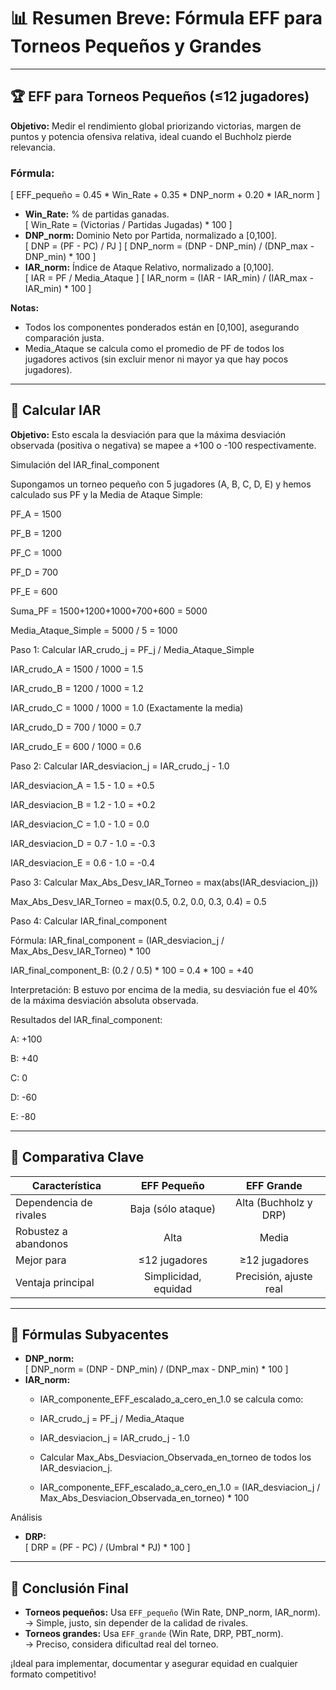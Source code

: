 # 📊 Resumen Breve: Fórmula EFF para Torneos Pequeños y Grandes

---

## 🏆 EFF para Torneos Pequeños (≤12 jugadores)

**Objetivo:** Medir el rendimiento global priorizando victorias, margen de puntos y potencia ofensiva relativa, ideal cuando el Buchholz pierde relevancia.

### **Fórmula:**
\[
EFF_pequeño = 0.45 * Win_Rate + 0.35 * DNP_norm + 0.20 * IAR_norm
\]

- **Win_Rate:** % de partidas ganadas.  
  \[
  Win_Rate = (Victorias / Partidas Jugadas) * 100
  \]
- **DNP_norm:** Dominio Neto por Partida, normalizado a [0,100].  
  \[
  DNP = (PF - PC) / PJ
  \]
  \[
  DNP_norm = (DNP - DNP_min) / (DNP_max - DNP_min) * 100
  \]
- **IAR_norm:** Índice de Ataque Relativo, normalizado a [0,100].  
  \[
  IAR = PF / Media_Ataque
  \]
  \[
  IAR_norm = (IAR - IAR_min) / (IAR_max - IAR_min) * 100
  \]

**Notas:**
- Todos los componentes ponderados están en [0,100], asegurando comparación justa.
- Media_Ataque se calcula como el promedio de PF de todos los jugadores activos (sin excluir menor ni mayor ya que hay pocos jugadores).

---

## 🥇 Calcular IAR

**Objetivo:** Esto escala la desviación para que la máxima desviación observada (positiva o negativa) se mapee a +100 o -100 respectivamente.

  Simulación del IAR_final_component
  
  Supongamos un torneo pequeño con 5 jugadores (A, B, C, D, E) y hemos calculado sus PF y la Media de Ataque Simple:
  
  PF_A = 1500
  
  PF_B = 1200
  
  PF_C = 1000
  
  PF_D = 700
  
  PF_E = 600
  
  Suma_PF = 1500+1200+1000+700+600 = 5000
  
  Media_Ataque_Simple = 5000 / 5 = 1000
  
  Paso 1: Calcular IAR_crudo_j = PF_j / Media_Ataque_Simple
  
  IAR_crudo_A = 1500 / 1000 = 1.5
  
  IAR_crudo_B = 1200 / 1000 = 1.2
  
  IAR_crudo_C = 1000 / 1000 = 1.0 (Exactamente la media)
  
  IAR_crudo_D = 700 / 1000 = 0.7
  
  IAR_crudo_E = 600 / 1000 = 0.6
  
  Paso 2: Calcular IAR_desviacion_j = IAR_crudo_j - 1.0
  
  IAR_desviacion_A = 1.5 - 1.0 = +0.5
  
  IAR_desviacion_B = 1.2 - 1.0 = +0.2
  
  IAR_desviacion_C = 1.0 - 1.0 = 0.0
  
  IAR_desviacion_D = 0.7 - 1.0 = -0.3
  
  IAR_desviacion_E = 0.6 - 1.0 = -0.4
  
  Paso 3: Calcular Max_Abs_Desv_IAR_Torneo = max(abs(IAR_desviacion_j))
  
  Max_Abs_Desv_IAR_Torneo = max(0.5, 0.2, 0.0, 0.3, 0.4) = 0.5
  
  Paso 4: Calcular IAR_final_component
  
  Fórmula: IAR_final_component = (IAR_desviacion_j / Max_Abs_Desv_IAR_Torneo) * 100
  
  
  IAR_final_component_B: (0.2 / 0.5) * 100 = 0.4 * 100 = +40
  
  Interpretación: B estuvo por encima de la media, su desviación fue el 40% de la máxima desviación absoluta observada.
    
  Resultados del IAR_final_component:
  
  A: +100
  
  B: +40
  
  C: 0
  
  D: -60
  
  E: -80

---

## 📌 Comparativa Clave

| Característica              | EFF Pequeño             | EFF Grande                  |
|-----------------------------|:-----------------------:|:---------------------------:|
| Dependencia de rivales      | Baja (sólo ataque)      | Alta (Buchholz y DRP)       |
| Robustez a abandonos        | Alta                    | Media                       |
| Mejor para                  | ≤12 jugadores           | ≥12 jugadores               |
| Ventaja principal           | Simplicidad, equidad    | Precisión, ajuste real      |

---

## 🧮 Fórmulas Subyacentes

- **DNP_norm:**  
  \[
  DNP_norm = (DNP - DNP_min) / (DNP_max - DNP_min) * 100
  \]
- **IAR_norm:**  
  - IAR_componente_EFF_escalado_a_cero_en_1.0 se calcula como:

  - IAR_crudo_j = PF_j / Media_Ataque

  - IAR_desviacion_j = IAR_crudo_j - 1.0
 
  - Calcular Max_Abs_Desviacion_Observada_en_torneo de todos los IAR_desviacion_j.
 
 
  - IAR_componente_EFF_escalado_a_cero_en_1.0 = (IAR_desviacion_j / Max_Abs_Desviacion_Observada_en_torneo) * 100
  

Análisis
- **DRP:**  
  \[
  DRP = (PF - PC) / (Umbral * PJ) * 100
  \]

---

## 🚀 **Conclusión Final**

- **Torneos pequeños:** Usa `EFF_pequeño` (Win Rate, DNP_norm, IAR_norm).  
  → Simple, justo, sin depender de la calidad de rivales.
- **Torneos grandes:** Usa `EFF_grande` (Win Rate, DRP, PBT_norm).  
  → Preciso, considera dificultad real del torneo.

¡Ideal para implementar, documentar y asegurar equidad en cualquier formato competitivo!